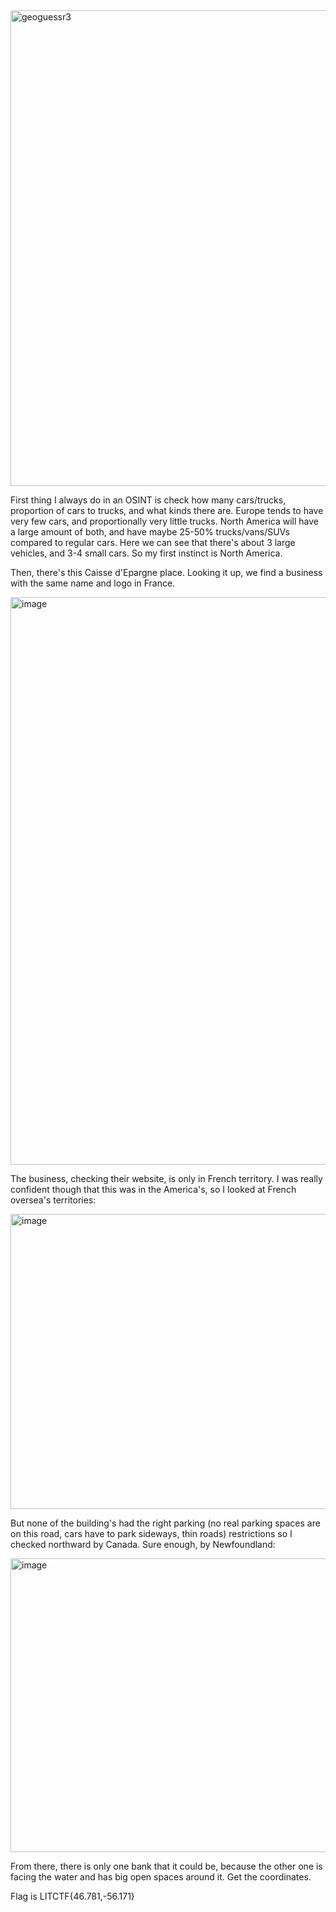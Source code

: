 <img width="1240" height="761" alt="geoguessr3" src="https://github.com/user-attachments/assets/f4889f1f-c6dd-480c-89ea-962575b08a2b" />

First thing I always do in an OSINT is check how many cars/trucks, proportion of cars to trucks, and what kinds there are. Europe tends to have very few cars, and proportionally very little trucks. North America will have a large amount of both, and have maybe 25-50% trucks/vans/SUVs compared to regular cars. Here we can see that there's about 3 large vehicles, and 3-4 small cars. So my first instinct is North America. 

Then, there's this Caisse d'Epargne place. Looking it up, we find a business with the same name and logo in France.  

<img width="1548" height="908" alt="image" src="https://github.com/user-attachments/assets/a263edfb-cebe-4d5a-b5e4-44ffc13ef648" />

The business, checking their website, is only in French territory. I was really confident though that this was in the America's, so I looked at French oversea's territories:

<img width="727" height="472" alt="image" src="https://github.com/user-attachments/assets/3c3de20b-b1f6-48b9-bdb7-afc51acf5166" />

But none of the building's had the right parking (no real parking spaces are on this road, cars have to park sideways, thin roads) restrictions so I checked northward by Canada. Sure enough, by Newfoundland:

<img width="620" height="470" alt="image" src="https://github.com/user-attachments/assets/6202b06c-b311-467d-9449-73a95b5ad76d" />

From there, there is only one bank that it could be, because the other one is facing the water and has big open spaces around it. Get the coordinates. 

Flag is LITCTF{46.781,-56.171}
